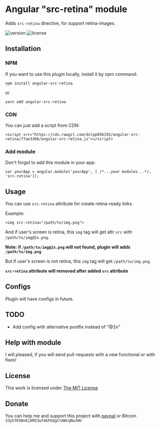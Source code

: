 # Angular "src-retina" module
Adds `src-retina` directive, for support retina-images.

![version](https://img.shields.io/badge/version-1.0.3-green.svg?style=flat-square)
![license](https://img.shields.io/badge/license-MIT-green.svg?style=flat-square)

## Installation

### NPM
If you want to use this plugin locally, install it by npm command:

```
npm install angular-src-retina
```
or
```
yarn add angular-src-retina
```

### CDN
You can just add a script from CDN:

```
<script src="https://cdn.rawgit.com/dslpp056193/angular-src-retina/77ae3308/angular-src-retina.js"></script>
```

### Add module
Don't forgot to add this module in your app:
```
var yourApp = angular.module('yourApp', [ /*...your modules...*/, 'src-retina']);
```

## Usage

You can use `src-retina` attribute for create retina-ready links.

Example:

```
<img src-retina="/path/to/img.png">
```

And if user's screen is retina, this `img` tag will get attr `src` with `/path/to/img@2x.png`.

**Note: if `/path/to/img@2x.png` will not found, plugin will adds `/path/to/img.png`**

But if user's screen is not retina, this `img` tag will get `/path/to/img.png`.

**`src-retina` attribute will removed after added `src` attribute**

## Configs
Plugin will have configs in future.

## TODO
* Add config with alternative postfix instead of "@2x"

## Help with module
I will pleased, if you will send pull-requests with a new functional or with fixes!

## License
This work is licensed under [The MIT License](https://opensource.org/licenses/MIT)

## Donate
You can help me and support this project with  [paypal](https://www.paypal.com/cgi-bin/webscr?cmd=_donations&business=MTXAUGWFGFLYW&lc=US&item_name=For%20support%20project&item_number=me&currency_code=USD&bn=PP%2dDonationsBF%3abtn_donateCC_LG%2egif%3aNonHosted) or Bitcoin  `33yhTK5BnKj6MZ3wf4GFEQgCtmWtqNwJHU`